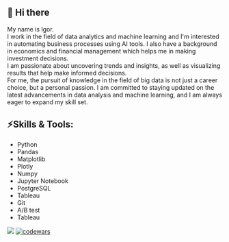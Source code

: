 ## 👋 Hi there
My name is Igor.  
I work in the field of data analytics and machine learning and I'm interested in automating business processes using AI tools. I also have a background in economics and financial management which helps me in making investment decisions.  
I am passionate about uncovering trends and insights, as well as visualizing results that help make informed decisions.  
For me, the pursuit of knowledge in the field of big data is not just a career choice, but a personal passion. I am committed to staying updated on the latest advancements in data analysis and machine learning, and I am always eager to expand my skill set.


## ⚡Skills & Tools:
- Python
- Pandas
- Matplotlib
- Plotly
- Numpy
- Jupyter Notebook
- PostgreSQL
- Tableau
- Git
- A/B test
- Tableau



![](https://komarev.com/ghpvc/?username=iqzmn) [![codewars](https://www.codewars.com/users/iqzmn/badges/micro)](https://www.codewars.com/users/iqzmn)

<!--
**iqzmn/iqzmn** is a ✨ _special_ ✨ repository because its `README.md` (this file) appears on your GitHub profile.

Here are some ideas to get you started:

- 🔭 I’m currently working on ...
- 🌱 I’m currently learning ...
- 👯 I’m looking to collaborate on ...
- 🤔 I’m looking for help with ...
- 💬 Ask me about ...
- 📫 How to reach me: ...
- 😄 Pronouns: ...
- ⚡ Fun fact: ...
-->
